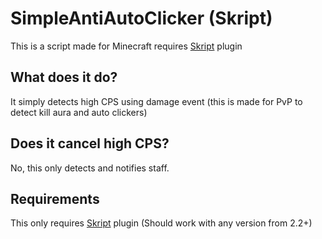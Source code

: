 # SimpleAntiAutoClicker (Skript)
This is a script made for Minecraft requires [Skript](https://github.com/SkriptLang/Skript/) plugin

## What does it do?
It simply detects high CPS using damage event (this is made for PvP to detect kill aura and auto clickers)

## Does it cancel high CPS?
No, this only detects and notifies staff.

## Requirements
This only requires [Skript](https://github.com/SkriptLang/Skript/) plugin (Should work with any version from 2.2+)



